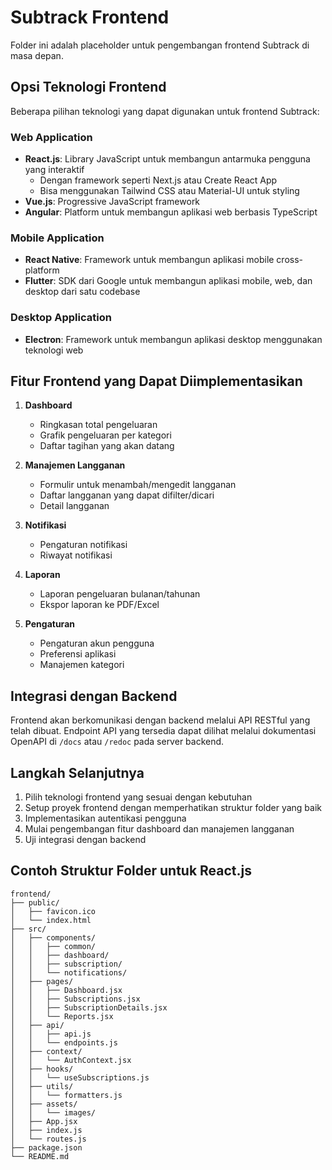 # Subtrack Frontend

Folder ini adalah placeholder untuk pengembangan frontend Subtrack di masa depan.

## Opsi Teknologi Frontend

Beberapa pilihan teknologi yang dapat digunakan untuk frontend Subtrack:

### Web Application

- **React.js**: Library JavaScript untuk membangun antarmuka pengguna yang interaktif
  - Dengan framework seperti Next.js atau Create React App
  - Bisa menggunakan Tailwind CSS atau Material-UI untuk styling
- **Vue.js**: Progressive JavaScript framework
- **Angular**: Platform untuk membangun aplikasi web berbasis TypeScript

### Mobile Application

- **React Native**: Framework untuk membangun aplikasi mobile cross-platform
- **Flutter**: SDK dari Google untuk membangun aplikasi mobile, web, dan desktop dari satu codebase

### Desktop Application

- **Electron**: Framework untuk membangun aplikasi desktop menggunakan teknologi web

## Fitur Frontend yang Dapat Diimplementasikan

1. **Dashboard**
   - Ringkasan total pengeluaran
   - Grafik pengeluaran per kategori
   - Daftar tagihan yang akan datang

2. **Manajemen Langganan**
   - Formulir untuk menambah/mengedit langganan
   - Daftar langganan yang dapat difilter/dicari
   - Detail langganan

3. **Notifikasi**
   - Pengaturan notifikasi
   - Riwayat notifikasi

4. **Laporan**
   - Laporan pengeluaran bulanan/tahunan
   - Ekspor laporan ke PDF/Excel

5. **Pengaturan**
   - Pengaturan akun pengguna
   - Preferensi aplikasi
   - Manajemen kategori

## Integrasi dengan Backend

Frontend akan berkomunikasi dengan backend melalui API RESTful yang telah dibuat. Endpoint API yang tersedia dapat dilihat melalui dokumentasi OpenAPI di `/docs` atau `/redoc` pada server backend.

## Langkah Selanjutnya

1. Pilih teknologi frontend yang sesuai dengan kebutuhan
2. Setup proyek frontend dengan memperhatikan struktur folder yang baik
3. Implementasikan autentikasi pengguna
4. Mulai pengembangan fitur dashboard dan manajemen langganan
5. Uji integrasi dengan backend

## Contoh Struktur Folder untuk React.js

```
frontend/
├── public/
│   ├── favicon.ico
│   └── index.html
├── src/
│   ├── components/
│   │   ├── common/
│   │   ├── dashboard/
│   │   ├── subscription/
│   │   └── notifications/
│   ├── pages/
│   │   ├── Dashboard.jsx
│   │   ├── Subscriptions.jsx
│   │   ├── SubscriptionDetails.jsx
│   │   └── Reports.jsx
│   ├── api/
│   │   ├── api.js
│   │   └── endpoints.js
│   ├── context/
│   │   └── AuthContext.jsx
│   ├── hooks/
│   │   └── useSubscriptions.js
│   ├── utils/
│   │   └── formatters.js
│   ├── assets/
│   │   └── images/
│   ├── App.jsx
│   ├── index.js
│   └── routes.js
├── package.json
└── README.md
```